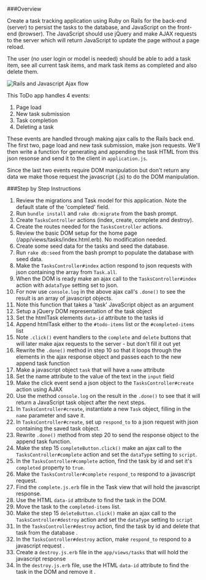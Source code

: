 ###Overview

Create a task tracking application using Ruby on Rails for the back-end (server) to persist the tasks to the database, and JavaScript on the front-end (browser). The JavaScript should use jQuery and make AJAX requests to the server which will return JavaScript to update the page without a page reload.

The user (*no* user login or model is needed) should be able to add a task item, see all current task items, and mark task items as completed and also delete them.

![Rails and Javascript Ajax flow](https://raw.github.com/generalassembly-studio/WDI_Curriculum/design_lab/Week_07/4_/AjaxTodoStudent/ajax_rails.png?login=tibbon&token=960512c2c1e2eb3f0c2205bdf4ffcc74 "")

This ToDo app handles 4 events:

1. Page load
2. New task submission
3. Task completion
4. Deleting a task

These events are handled through making ajax calls to the Rails back end.  The first two, page load and new task submission, make json requests.  We'll then write a function for generating and appending the task HTML from this json resonse and send it to the client in `application.js`.

Since the last two events require DOM manipulation but don't return any data we make those request the javascript (.js) to do the DOM manipulation.


###Step by Step Instructions

1. Review the migrations and Task model for this application. Note the default state of the 'completed' field.
2. Run `bundle install` and `rake db:migrate` from the bash prompt.
3. Create `TasksController` actions (index, create, complete and destroy).
4. Create the routes needed for the `TasksController` actions.
5. Review the basic DOM setup for the home page (/app/views/tasks/index.html.erb). No modification needed.
6. Create some seed data for the tasks and seed the database.
7. Run `rake db:seed` from the bash prompt to populate the database with seed data.
8. Make the `TasksController#index` action respond to json requests with json containing the array from `Task.all`.
9. When the DOM is ready make an ajax call to the `TasksController#index` action with a`dataType` setting set to json.
10. For now use `console.log` in the above ajax call's `.done()` to see the result is an array of javascript objects.
11. Note this function that takes a 'task' JavaScript object as an argument
12. Setup a jQuery DOM representation of the task object
13. Set the htmlTask elements `data-id` attribute to the tasks id
14. Append htmlTask either to the `#todo-items` list or the `#completed-items` list
15. Note `.click()` event handlers to the `complete` and  `delete` buttons that will later make ajax requests to the server - but don't fill it out yet
16. Rewrite the `.done()` method in step 10 so that it loops through the elements in the ajax response object and passes each to the new append task function
17. Make a javascript object `task` that will have a `name` attribute
18. Set the name attribute to the value of the text in the `input` field
19. Make the click event send a json object to the `TasksController#create` action using AJAX
20. Use the method `console.log` on the result in the `.done()` to see that it will return a JavaScript task object after the next steps.
21. In `TasksController#create`, instantiate a new `Task` object, filling in the `name` parameter and save it.
22. In `TasksController#create`, set up `respond_to` to a json request with json containing the saved task object.
23. Rewrite `.done()` method from step 20 to send the response object to the append task function.
24. Make the step 15 `completeButton.click()` make an ajax call to the `TasksController#complete` action and set the `dataType` setting to `script`.
25. In the `TasksController#complete` action, find the task by id and set it's `completed` property to `true`.
26. Make the `TasksController#complete` `respond_to` respond to a javascript request.
27. Find the `complete.js.erb` file in the Task view that will hold the javascript response.
28. Use the HTML `data-id` attribute to find the task in the DOM.
29. Move the task to the `completed-items` list.
30. Make the step 15 `deleteButton.click()` make an ajax call to the `TasksController#destroy` action and set the `dataType` setting to `script`
31. In the `TasksController#destroy` action, find the task by id and delete that task from the database .
32. In the `TasksController#destroy` action, make `respond_to` respond to a javascript request .
33. Create a `destroy.js.erb` file in the `app/views/tasks` that will hold the javascript response
34. In the `destroy.js.erb` file, use the HTML `data-id` attribute to find the task in the DOM and remove it .
